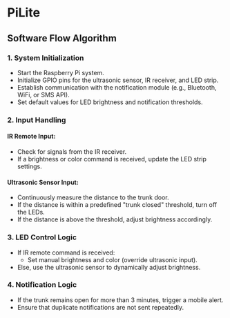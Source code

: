 # PiLite

## Software Flow Algorithm

### 1. System Initialization
- Start the Raspberry Pi system.
- Initialize GPIO pins for the ultrasonic sensor, IR receiver, and LED strip.
- Establish communication with the notification module (e.g., Bluetooth, WiFi, or SMS API).
- Set default values for LED brightness and notification thresholds.

### 2. Input Handling

#### IR Remote Input:
- Check for signals from the IR receiver.
- If a brightness or color command is received, update the LED strip settings.

#### Ultrasonic Sensor Input:
- Continuously measure the distance to the trunk door.
- If the distance is within a predefined "trunk closed" threshold, turn off the LEDs.
- If the distance is above the threshold, adjust brightness accordingly.

### 3. LED Control Logic
- If IR remote command is received:
  - Set manual brightness and color (override ultrasonic input).
- Else, use the ultrasonic sensor to dynamically adjust brightness.

### 4. Notification Logic
- If the trunk remains open for more than 3 minutes, trigger a mobile alert.
- Ensure that duplicate notifications are not sent repeatedly.